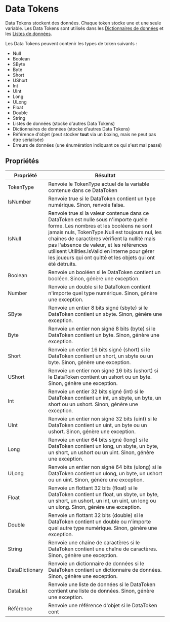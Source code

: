 

# Data Tokens

Data Tokens stockent des données. Chaque token stocke une et une seule variable. Les Data Tokens sont utilisés dans les [Dictionnaires de données](/worlds/udon/data-containers/data-dictionaries) et les [Listes de données](/worlds/udon/data-containers/data-lists).

Les Data Tokens peuvent contenir les types de token suivants :

- Null
- Boolean
- SByte
- Byte
- Short
- UShort
- Int
- UInt
- Long
- ULong
- Float
- Double
- String
- Listes de données (stocke d'autres Data Tokens)
- Dictionnaires de données (stocke d'autres Data Tokens)
- Référence d'objet (peut stocker **tout** via un boxing, mais ne peut pas être sérialisée)
- Erreurs de données (une énumération indiquant ce qui s'est mal passé)

## Propriétés

| Propriété      | Résultat                                                                                                                                                                                                                                                                                                                                                          |
| -------------- | ----------------------------------------------------------------------------------------------------------------------------------------------------------------------------------------------------------------------------------------------------------------------------------------------------------------------------------------------------------------- |
| TokenType      | Renvoie le TokenType actuel de la variable contenue dans ce DataToken                                                                                                                                                                                                                                                                                             |
| IsNumber       | Renvoie true si le DataToken contient un type numérique. Sinon, renvoie false.                                                                                                                                                                                                                                                                                   |
| IsNull         | Renvoie true si la valeur contenue dans ce DataToken est nulle sous n'importe quelle forme. Les nombres et les booléens ne sont jamais nuls, TokenType.Null est toujours nul, les chaînes de caractères vérifient la nullité mais pas l'absence de valeur, et les références utilisent Utilities.IsValid en interne pour gérer les joueurs qui ont quitté et les objets qui ont été détruits. |
| Boolean        | Renvoie un booléen si le DataToken contient un booléen. Sinon, génère une exception.                                                                                                                                                                                                                                                                             |
| Number         | Renvoie un double si le DataToken contient n'importe quel type numérique. Sinon, génère une exception.                                                                                                                                                                                                                                                          |
| SByte          | Renvoie un entier 8 bits signé (sbyte) si le DataToken contient un sbyte. Sinon, génère une exception.                                                                                                                                                                                                                                                          |
| Byte           | Renvoie un entier non signé 8 bits (byte) si le DataToken contient un byte. Sinon, génère une exception.                                                                                                                                                                                                                                                        |
| Short          | Renvoie un entier 16 bits signé (short) si le DataToken contient un short, un sbyte ou un byte. Sinon, génère une exception.                                                                                                                                                                                                                                      |
| UShort         | Renvoie un entier non signé 16 bits (ushort) si le DataToken contient un ushort ou un byte. Sinon, génère une exception.                                                                                                                                                                                                                                         |
| Int            | Renvoie un entier 32 bits signé (int) si le DataToken contient un int, un sbyte, un byte, un short ou un ushort. Sinon, génère une exception.                                                                                                                                                                                                                     |
| UInt           | Renvoie un entier non signé 32 bits (uint) si le DataToken contient un uint, un byte ou un ushort. Sinon, génère une exception.                                                                                                                                                                                                                                    |
| Long           | Renvoie un entier 64 bits signé (long) si le DataToken contient un long, un sbyte, un byte, un short, un ushort ou un uint. Sinon, génère une exception.                                                                                                                                                                                                        |
| ULong          | Renvoie un entier non signé 64 bits (ulong) si le DataToken contient un ulong, un byte, un ushort ou un uint. Sinon, génère une exception.                                                                                                                                                                                                                          |
| Float          | Renvoie un flottant 32 bits (float) si le DataToken contient un float, un sbyte, un byte, un short, un ushort, un int, un uint, un long ou un ulong. Sinon, génère une exception.                                                                                                                                                                                |
| Double         | Renvoie un flottant 32 bits (double) si le DataToken contient un double ou n'importe quel autre type numérique. Sinon, génère une exception.                                                                                                                                                                                                                     |
| String         | Renvoie une chaîne de caractères si le DataToken contient une chaîne de caractères. Sinon, génère une exception.                                                                                                                                                                                                                                                  |
| DataDictionary | Renvoie un dictionnaire de données si le DataToken contient un dictionnaire de données. Sinon, génère une exception.                                                                                                                                                                                                                                               |
| DataList       | Renvoie une liste de données si le DataToken contient une liste de données. Sinon, génère une exception.                                                                                                                                                                                                                                                         |
| Référence      | Renvoie une référence d'objet si le DataToken cont